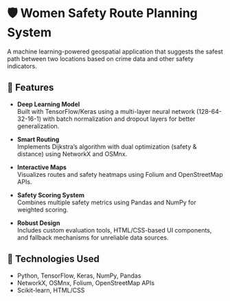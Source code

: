 # 🛡️ Women Safety Route Planning System

A machine learning-powered geospatial application that suggests the safest path between two locations based on crime data and other safety indicators.

## 🚀 Features

- **Deep Learning Model**  
  Built with TensorFlow/Keras using a multi-layer neural network (128-64-32-16-1) with batch normalization and dropout layers for better generalization.

- **Smart Routing**  
  Implements Dijkstra’s algorithm with dual optimization (safety & distance) using NetworkX and OSMnx.

- **Interactive Maps**  
  Visualizes routes and safety heatmaps using Folium and OpenStreetMap APIs.

- **Safety Scoring System**  
  Combines multiple safety metrics using Pandas and NumPy for weighted scoring.

- **Robust Design**  
  Includes custom evaluation tools, HTML/CSS-based UI components, and fallback mechanisms for unreliable data sources.

## 📌 Technologies Used

- Python, TensorFlow, Keras, NumPy, Pandas
- NetworkX, OSMnx, Folium, OpenStreetMap APIs
- Scikit-learn, HTML/CSS
